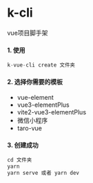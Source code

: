 # k-cli
vue项目脚手架
#### 1. 使用

```js
k-vue-cli create 文件夹
```

#### 2. 选择你需要的模板
-  vue-element
-  vue3-elementPlus
-  vite2-vue3-elementPlus
-  微信小程序
-  taro-vue

#### 3. 创建成功
```js
cd 文件夹
yarn
yarn serve 或者 yarn dev
```
